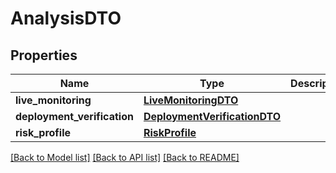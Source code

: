 # AnalysisDTO

## Properties
Name | Type | Description | Notes
------------ | ------------- | ------------- | -------------
**live_monitoring** | [**LiveMonitoringDTO**](LiveMonitoringDTO.md) |  | [optional] 
**deployment_verification** | [**DeploymentVerificationDTO**](DeploymentVerificationDTO.md) |  | [optional] 
**risk_profile** | [**RiskProfile**](RiskProfile.md) |  | [optional] 

[[Back to Model list]](../README.md#documentation-for-models) [[Back to API list]](../README.md#documentation-for-api-endpoints) [[Back to README]](../README.md)

